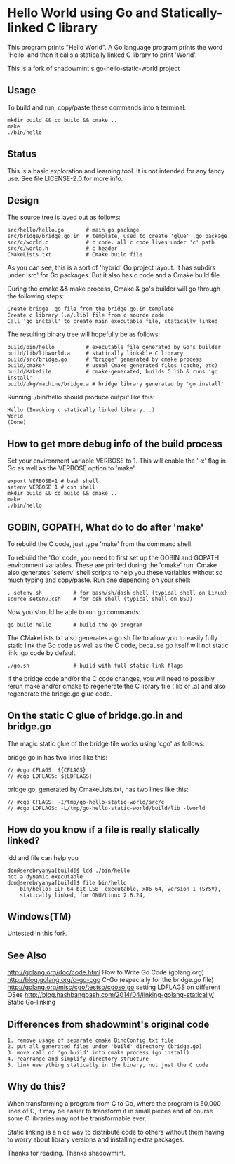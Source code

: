 # Hello World using Go and Statically-linked C library

This program prints "Hello World". A Go language program prints the word 
'Hello' and then it calls a statically linked C library to print 
'World'.

This is a fork of shadowmint's go-hello-static-world project

## Usage

To build and run, copy/paste these commands into a terminal:
   
    mkdir build && cd build && cmake ..
    make
    ./bin/hello

## Status

This is a basic exploration and learning tool. It is not intended for 
any fancy use. See file LICENSE-2.0 for more info.

## Design

The source tree is layed out as follows:

    src/hello/hello.go       # main go package
    src/bridge/bridge.go.in  # template, used to create 'glue' .go package
    src/c/world.c            # c code. all c code lives under 'c' path
    src/c/world.h            # c header
    CMakeLists.txt           # Cmake build file

As you can see, this is a sort of 'hybrid' Go project layout. It 
has subdirs under 'src' for Go packages. But it also has c code and
a Cmake build file.

During the cmake && make process, Cmake & go's builder will go through 
the following steps:

    Create bridge .go file from the bridge.go.in template
    Create c library (.a/.lib) file from c source code
    Call 'go install' to create main executable file, statically linked

The resulting binary tree will hopefully be as follows:

    build/bin/hello          # executable file generated by Go's builder
    build/lib/libworld.a     # statically linkable C library
    build/src/bridge.go      # "bridge" generated by cmake process
    build/cmake*             # usual Cmake generated files (cache, etc)
    build/Makefile           # cmake-generated, builds C lib & runs 'go install'
    build/pkg/machine/bridge.a # bridge library generated by 'go install'

Running ./bin/hello should produce output like this:

    Hello (Invoking c statically linked library...)
    World
    (Done)

## How to get more debug info of the build process

Set your environment variable VERBOSE to 1. This will enable the '-x' 
flag in Go as well as the VERBOSE option to 'make'.

    export VERBOSE=1 # bash shell
    setenv VERBOSE 1 # csh shell
    mkdir build && cd build && cmake ..
    make
    ./bin/hello

## GOBIN, GOPATH, What do to do after 'make'

To rebuild the C code, just type 'make' from the command shell.

To rebuild the 'Go' code, you need to first set up the GOBIN and GOPATH 
environment variables. These are printed during the 'cmake' run. Cmake 
also generates 'setenv' shell scripts to help you these variables 
without so much typing and copy/paste. Run one depending on your shell:

    . setenv.sh          # for bash/sh/dash shell (typical shell on Linux)
    source setenv.csh    # for csh shell (typical shell on BSD)

Now you should be able to run go commands:

    go build hello       # build the go program

The CMakeLists.txt also generates a go.sh file to allow you to easily 
fully static link the Go code as well as the C code, because go itself 
will not static link .go code by default.

    ./go.sh              # build with full static link flags

If the bridge code and/or the C code changes, you will need to 
possibly rerun make and/or cmake to regenerate the C library file (.lib or .a)
and also regenerate the bridge.go glue code.
 
## On the static C glue of bridge.go.in and bridge.go

The magic static glue of the bridge file works using 'cgo' as follows:

bridge.go.in has two lines like this:

    // #cgo CFLAGS: ${CFLAGS}
    // #cgo LDFLAGS: ${LDFLAGS}

bridge.go, generated by CmakeLists.txt, has two lines like this:

    // #cgo CFLAGS: -I/tmp/go-hello-static-world/src/c
    // #cgo LDFLAGS: -L/tmp/go-hello-static-world/build/lib -lworld

## How do you know if a file is really statically linked?

ldd and file can help you

    don@serebryanya[build]$ ldd ./bin/hello 
	not a dynamic executable
    don@serebryanya[build]$ file bin/hello 
        bin/hello: ELF 64-bit LSB  executable, x86-64, version 1 (SYSV), 
        statically linked, for GNU/Linux 2.6.24, 

## Windows(TM)

Untested in this fork.

## See Also

<http://golang.org/doc/code.html> How to Write Go Code (golang.org)
<http://blog.golang.org/c-go-cgo> C-Go (especially for the bridge.go file)
<http://golang.org/misc/cgo/testso/cgoso.go> setting LDFLAGS on different OSes
<http://blog.hashbangbash.com/2014/04/linking-golang-statically/> Static Go-linking

## Differences from shadowmint's original code

    1. remove usage of separate cmake BindConfig.txt file
    2. put all generated files under 'build' directory (bridge.go)
    3. move call of 'go build' into cmake process (go install)
    4. rearrange and simplify directory structure
    5. link everything statically in the binary, not just the C code

## Why do this?

When transforming a program from C to Go, where the program is
50,000 lines of C, it may be easier to transform it in small pieces
and of course some C libraries may not be transformable ever. 

Static linking is a nice way to distribute code to others without them
having to worry about library versions and installing extra packages. 

Thanks for reading. Thanks shadowmint.


